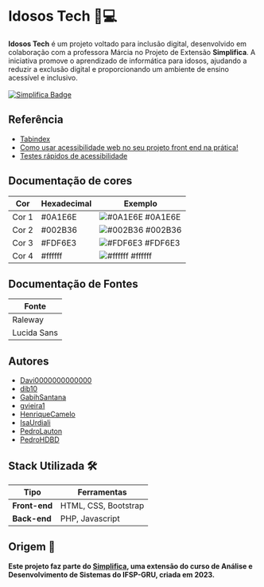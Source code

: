 # Idosos Tech 👵💻 
**Idosos Tech** é um projeto voltado para inclusão digital, desenvolvido em colaboração com a professora Márcia no Projeto de Extensão **Simplifica**. A iniciativa promove o aprendizado de informática para idosos, ajudando a reduzir a exclusão digital e proporcionando um ambiente de ensino acessível e inclusivo.<br><br>
[![Simplifica Badge](https://imgur.com/pZcw9GP.png)](https://simplifica.gru.br/simplifica/#top)
## Referência

 - [Tabindex](https://developer.mozilla.org/en-US/docs/Web/HTML/Global_attributes/tabindex)
 - [Como usar acessibilidade web no seu projeto front end na prática!](https://www.youtube.com/watch?v=zWARLxSSDHI)
 - [Testes rápidos de acessibilidade](https://mwpt.com.br/10-testes-rapidos-de-acessibilidade-para-fazer-em-sites-e-aplicativos/)

## Documentação de cores

| Cor               | Hexadecimal                                                | Exemplo                                                     |
| ----------------- | ---------------------------------------------------------- | ----------------------------------------------------------- |
| Cor 1             | #0A1E6E                                                   | ![#0A1E6E](https://via.placeholder.com/30/f9efc1/000000?text=+) #0A1E6E |
| Cor 2             | #002B36                                                   | ![#002B36](https://via.placeholder.com/30/0a1e6e/ffffff?text=+) #002B36 |
| Cor 3             | #FDF6E3                                                   | ![#FDF6E3](https://via.placeholder.com/30/dda345/000000?text=+) #FDF6E3 |
| Cor 4             | #ffffff                                                   | ![#ffffff](https://via.placeholder.com/30/ffffff/000000?text=+) #ffffff |

## Documentação de Fontes

| Fonte            |                                                                                         
| ---------------- | 
| Raleway          | 
| Lucida Sans      |
## Autores

- [Davi0000000000000](https://github.com/Davi0000000000000)
- [dib10](https://www.github.com/dib10)
- [GabihSantana](https://www.github.com/GabihSantana)
- [gvieira1](https://www.github.com/gvieira1)
- [HenriqueCamelo](https://www.github.com/HenriqueCamelo)
- [IsaUrdiali](https://www.github.com/IsaUrdiali)
- [PedroLauton](https://www.github.com/PedroLauton)
- [PedroHDBD](https://github.com/PedroHDBD)  

## Stack Utilizada 🛠

| Tipo       | Ferramentas                          |
| ---------- | ------------------------------------ |
| **Front-end** | HTML, CSS, Bootstrap               |
| **Back-end**  | PHP, Javascript                    |

## Origem 🏫
**Este projeto faz parte do [Simplifica](https://simplifica.gru.br/simplifica/#top), uma extensão do curso de Análise e Desenvolvimento de Sistemas do IFSP-GRU, criada em 2023.**
